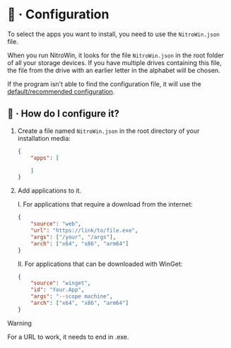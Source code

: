# :wrench: · Configuration

To select the apps you want to install, you need to use the `NitroWin.json` file.

When you run NitroWin, it looks for the file `NitroWin.json` in the root folder of all your storage devices. If you have multiple drives containing this file, the file from the drive with an earlier letter in the alphabet will be chosen.

If the program isn't able to find the configuration file, it will use the [default/recommended configuration](https://raw.githubusercontent.com/nitrowinproject/NitroWin/refs/heads/main/assets/Configuration/NitroWin.json).

## :monocle_face: · How do I configure it?

1. Create a file named `NitroWin.json` in the root directory of your installation media:

    ```json
    {
        "apps": [

        ]
    }
    ```

2. Add applications to it.

    I. For applications that require a download from the internet:

    ```json
    {
        "source": "web",
        "url": "https://link/to/file.exe",
        "args": ["/your", "/args"],
        "arch": ["x64", "x86", "arm64"]
    }
    ```

    II. For applications that can be downloaded with WinGet:

    ```json
    {
        "source": "winget",
        "id": "Your.App",
        "args": "--scope machine",
        "arch": ["x64", "x86", "arm64"]
    }
    ```

> [!WARNING]
> For a URL to work, it needs to end in .exe.
